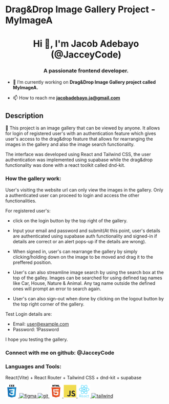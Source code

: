 # Drag&Drop Image Gallery Project - MyImageA

<h1 align="center">Hi 👋, I'm Jacob Adebayo (@JacceyCode)</h1>
<h3 align="center">A passionate frontend developer.</h3>

- 🔭 I’m currently working on **Drag&Drop Image Gallery project called MyImageA.**

- 📫 How to reach me **jacobadebayo.ja@gmail.com**

## Description

📄 This project is an image gallery that can be viewed by anyone. It allows for login of registered user's with an authentication feature which gives user's access to the drag&drop feature that allows for rearranging the images in the gallery and also the image search functionality.

The interface was developed using React and Tailwind CSS, the user authentication was implemented using supabase while the drag&drop functionality was done with a react toolkit called dnd-kit.

<h3 align="left">How the gallery work:</h3>
<p align="left">
User's visiting the website url can only view the images in the gallery. Only a authenticated user can proceed to login and access the other functionalities.
</p>
<p align="left">
For registered user's:

- click on the login button by the top right of the gallery.

- Input your email and password and submit(At this point, user's details are authenticated using supabase auth functionality and signed-in if details are correct or an alert pops-up if the details are wrong).

- When signed in, user's can rearrange the gallery by simply clicking/holding down on the image to be moved and drag it to the preffered position.

- User's can also streamline image search by using the search box at the top of the galley. Images can be searched for using defined tag names like Car, House, Nature & Animal. Any tag name outside the defined ones will prompt an error to search again.

- User's can also sign-out when done by clicking on the logout button by the top right corner of the gallery.
</p>

<p align='left'>Test Login details are:

- Email: user@example.com
- Password: 1Password
</p>

<p align='left'>I hope you testing the gallery.</p>

<h3 align="left">Connect with me on github: @JacceyCode</h3>

<h3 align="left">Languages and Tools:</h3>
 React(Vite) + React Router + Tailwind CSS + dnd-kit + supabase
<p align="left"> <a href="https://www.w3schools.com/css/" target="_blank" rel="noreferrer"> <img src="https://raw.githubusercontent.com/devicons/devicon/master/icons/css3/css3-original-wordmark.svg" alt="css3" width="40" height="40"/> </a> <a href="https://www.figma.com/" target="_blank" rel="noreferrer"> <img src="https://www.vectorlogo.zone/logos/figma/figma-icon.svg" alt="figma" width="40" height="40"/> </a> <a href="https://git-scm.com/" target="_blank" rel="noreferrer"> <img src="https://www.vectorlogo.zone/logos/git-scm/git-scm-icon.svg" alt="git" width="40" height="40"/> </a> <a href="https://www.w3.org/html/" target="_blank" rel="noreferrer"> <img src="https://raw.githubusercontent.com/devicons/devicon/master/icons/html5/html5-original-wordmark.svg" alt="html5" width="40" height="40"/> </a> <a href="https://developer.mozilla.org/en-US/docs/Web/JavaScript" target="_blank" rel="noreferrer"> <img src="https://raw.githubusercontent.com/devicons/devicon/master/icons/javascript/javascript-original.svg" alt="javascript" width="40" height="40"/> </a> <a href="https://reactjs.org/" target="_blank" rel="noreferrer"> <img src="https://raw.githubusercontent.com/devicons/devicon/master/icons/react/react-original-wordmark.svg" alt="react" width="40" height="40"/> </a> <a href="https://tailwindcss.com/" target="_blank" rel="noreferrer"> <img src="https://www.vectorlogo.zone/logos/tailwindcss/tailwindcss-icon.svg" alt="tailwind" width="40" height="40"/> </a> </p>
